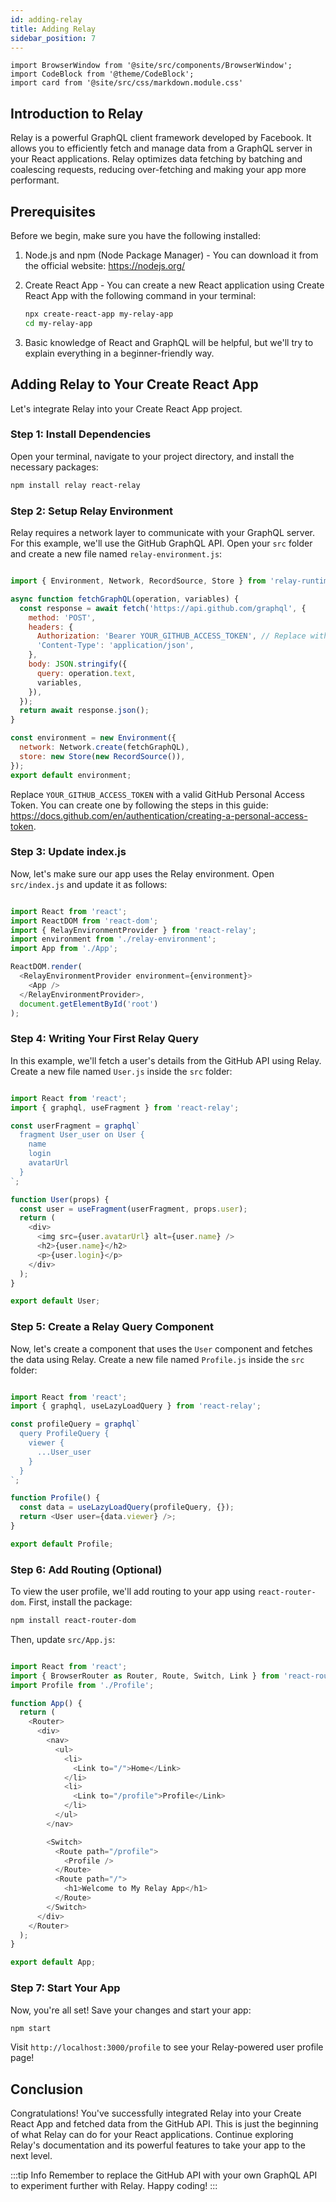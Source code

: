 ```yaml
---
id: adding-relay
title: Adding Relay
sidebar_position: 7
---
```


```mdx-code-block
import BrowserWindow from '@site/src/components/BrowserWindow';
import CodeBlock from '@theme/CodeBlock';
import card from '@site/src/css/markdown.module.css'
```

## Introduction to Relay

Relay is a powerful GraphQL client framework developed by Facebook. It allows you to efficiently fetch and manage data from a GraphQL server in your React applications. Relay optimizes data fetching by batching and coalescing requests, reducing over-fetching and making your app more performant.

## Prerequisites

Before we begin, make sure you have the following installed:

1. Node.js and npm (Node Package Manager) - You can download it from the official website: https://nodejs.org/

2. Create React App - You can create a new React application using Create React App with the following command in your terminal:

    ```bash
    npx create-react-app my-relay-app
    cd my-relay-app
    ```

3. Basic knowledge of React and GraphQL will be helpful, but we'll try to explain everything in a beginner-friendly way.

## Adding Relay to Your Create React App

Let's integrate Relay into your Create React App project.

### Step 1: Install Dependencies

Open your terminal, navigate to your project directory, and install the necessary packages:

```bash
npm install relay react-relay
```

### Step 2: Setup Relay Environment

Relay requires a network layer to communicate with your GraphQL server. For this example, we'll use the GitHub GraphQL API. Open your `src` folder and create a new file named `relay-environment.js`:

```javascript title="src/relay-environment.js" 

import { Environment, Network, RecordSource, Store } from 'relay-runtime';

async function fetchGraphQL(operation, variables) {
  const response = await fetch('https://api.github.com/graphql', {
    method: 'POST',
    headers: {
      Authorization: 'Bearer YOUR_GITHUB_ACCESS_TOKEN', // Replace with your GitHub access token
      'Content-Type': 'application/json',
    },
    body: JSON.stringify({
      query: operation.text,
      variables,
    }),
  });
  return await response.json();
}

const environment = new Environment({
  network: Network.create(fetchGraphQL),
  store: new Store(new RecordSource()),
});
export default environment;
```

Replace `YOUR_GITHUB_ACCESS_TOKEN` with a valid GitHub Personal Access Token. You can create one by following the steps in this guide: https://docs.github.com/en/authentication/creating-a-personal-access-token.

### Step 3: Update index.js

Now, let's make sure our app uses the Relay environment. Open `src/index.js` and update it as follows:

```javascript title="src/index.js"

import React from 'react';
import ReactDOM from 'react-dom';
import { RelayEnvironmentProvider } from 'react-relay';
import environment from './relay-environment';
import App from './App';

ReactDOM.render(
  <RelayEnvironmentProvider environment={environment}>
    <App />
  </RelayEnvironmentProvider>,
  document.getElementById('root')
);
```

### Step 4: Writing Your First Relay Query

In this example, we'll fetch a user's details from the GitHub API using Relay. Create a new file named `User.js` inside the `src` folder:

```javascript title"src/User.js"

import React from 'react';
import { graphql, useFragment } from 'react-relay';

const userFragment = graphql`
  fragment User_user on User {
    name
    login
    avatarUrl
  }
`;

function User(props) {
  const user = useFragment(userFragment, props.user);
  return (
    <div>
      <img src={user.avatarUrl} alt={user.name} />
      <h2>{user.name}</h2>
      <p>{user.login}</p>
    </div>
  );
}

export default User;
```

### Step 5: Create a Relay Query Component

Now, let's create a component that uses the `User` component and fetches the data using Relay. Create a new file named `Profile.js` inside the `src` folder:

```javascript title="src/Profile.js"

import React from 'react';
import { graphql, useLazyLoadQuery } from 'react-relay';

const profileQuery = graphql`
  query ProfileQuery {
    viewer {
      ...User_user
    }
  }
`;

function Profile() {
  const data = useLazyLoadQuery(profileQuery, {});
  return <User user={data.viewer} />;
}

export default Profile;
```

### Step 6: Add Routing (Optional)

To view the user profile, we'll add routing to your app using `react-router-dom`. First, install the package:

```bash
npm install react-router-dom
```

Then, update `src/App.js`:

```javascript title="src/App.js"

import React from 'react';
import { BrowserRouter as Router, Route, Switch, Link } from 'react-router-dom';
import Profile from './Profile';

function App() {
  return (
    <Router>
      <div>
        <nav>
          <ul>
            <li>
              <Link to="/">Home</Link>
            </li>
            <li>
              <Link to="/profile">Profile</Link>
            </li>
          </ul>
        </nav>

        <Switch>
          <Route path="/profile">
            <Profile />
          </Route>
          <Route path="/">
            <h1>Welcome to My Relay App</h1>
          </Route>
        </Switch>
      </div>
    </Router>
  );
}

export default App;
```

### Step 7: Start Your App

Now, you're all set! Save your changes and start your app:

```bash
npm start
```

Visit `http://localhost:3000/profile` to see your Relay-powered user profile page!

## Conclusion

Congratulations! You've successfully integrated Relay into your Create React App and fetched data from the GitHub API. This is just the beginning of what Relay can do for your React applications. Continue exploring Relay's documentation and its powerful features to take your app to the next level.

:::tip Info
Remember to replace the GitHub API with your own GraphQL API to experiment further with Relay. Happy coding!
:::